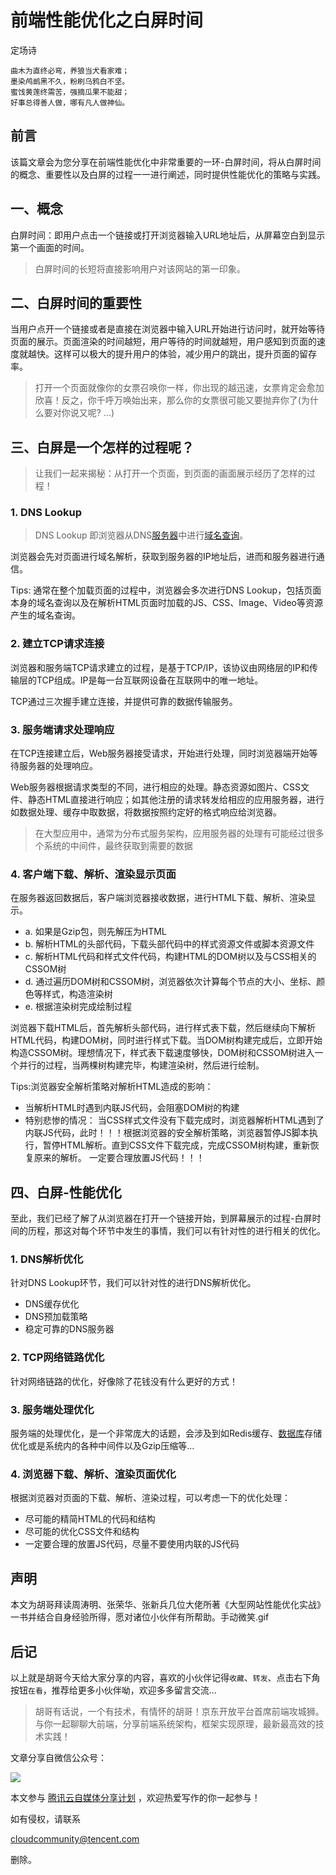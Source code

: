 # 前端性能优化之白屏时间

定场诗

```
曲木为直终必弯，养狼当犬看家难；
墨染鸬鹚黑不久，粉刷乌鸦白不坚。
蜜饯黄莲终需苦，强摘瓜果不能甜；
好事总得善人做，哪有凡人做神仙。
```

## 前言

该篇文章会为您分享在前端性能优化中非常重要的一环-白屏时间，将从白屏时间的概念、重要性以及白屏的过程一一进行阐述，同时提供性能优化的策略与实践。

## 一、概念

白屏时间：即用户点击一个链接或打开浏览器输入URL地址后，从屏幕空白到显示第一个画面的时间。

> 白屏时间的长短将直接影响用户对该网站的第一印象。

## 二、白屏时间的重要性

当用户点开一个链接或者是直接在浏览器中输入URL开始进行访问时，就开始等待页面的展示。页面渲染的时间越短，用户等待的时间就越短，用户感知到页面的速度就越快。这样可以极大的提升用户的体验，减少用户的跳出，提升页面的留存率。

> 打开一个页面就像你的女票召唤你一样，你出现的越迅速，女票肯定会愈加欣喜！反之，你千呼万唤始出来，那么你的女票很可能又要抛弃你了(为什么要对你说又呢? ...)

## 三、白屏是一个怎样的过程呢？

> 让我们一起来揭秘：从打开一个页面，到页面的画面展示经历了怎样的过程！

### 1\. DNS Lookup

> DNS Lookup 即浏览器从DNS[服务器](https://cloud.tencent.com/product/cvm?from=10680)中进行[域名查询](https://dnspod.cloud.tencent.com/)。

浏览器会先对页面进行域名解析，获取到服务器的IP地址后，进而和服务器进行通信。

Tips: 通常在整个加载页面的过程中，浏览器会多次进行DNS Lookup，包括页面本身的域名查询以及在解析HTML页面时加载的JS、CSS、Image、Video等资源产生的域名查询。

### 2\. 建立TCP请求连接

浏览器和服务端TCP请求建立的过程，是基于TCP/IP，该协议由网络层的IP和传输层的TCP组成。IP是每一台互联网设备在互联网中的唯一地址。

TCP通过三次握手建立连接，并提供可靠的数据传输服务。

### 3\. 服务端请求处理响应

在TCP连接建立后，Web服务器接受请求，开始进行处理，同时浏览器端开始等待服务器的处理响应。

Web服务器根据请求类型的不同，进行相应的处理。静态资源如图片、CSS文件、静态HTML直接进行响应；如其他注册的请求转发给相应的应用服务器，进行如数据处理、缓存中取数据，将数据按照约定好的格式响应给浏览器。

> 在大型应用中，通常为分布式服务架构，应用服务器的处理有可能经过很多个系统的中间件，最终获取到需要的数据

### 4\. 客户端下载、解析、渲染显示页面

在服务器返回数据后，客户端浏览器接收数据，进行HTML下载、解析、渲染显示。

-   a. 如果是Gzip包，则先解压为HTML
-   b. 解析HTML的头部代码，下载头部代码中的样式资源文件或脚本资源文件
-   c. 解析HTML代码和样式文件代码，构建HTML的DOM树以及与CSS相关的CSSOM树
-   d. 通过遍历DOM树和CSSOM树，浏览器依次计算每个节点的大小、坐标、颜色等样式，构造渲染树
-   e. 根据渲染树完成绘制过程

浏览器下载HTML后，首先解析头部代码，进行样式表下载，然后继续向下解析HTML代码，构建DOM树，同时进行样式下载。当DOM树构建完成后，立即开始构造CSSOM树。理想情况下，样式表下载速度够快，DOM树和CSSOM树进入一个并行的过程，当两棵树构建完毕，构建渲染树，然后进行绘制。

Tips:浏览器安全解析策略对解析HTML造成的影响：

-   当解析HTML时遇到内联JS代码，会阻塞DOM树的构建
-   特别悲惨的情况： 当CSS样式文件没有下载完成时，浏览器解析HTML遇到了内联JS代码，此时！！！根据浏览器的安全解析策略，浏览器暂停JS脚本执行，暂停HTML解析。直到CSS文件下载完成，完成CSSOM树构建，重新恢复原来的解析。 一定要合理放置JS代码！！！

## 四、白屏-性能优化

至此，我们已经了解了从浏览器在打开一个链接开始，到屏幕展示的过程-白屏时间的历程，那这对每个环节中发生的事情，我们可以有针对性的进行相关的优化。

### 1\. DNS解析优化

针对DNS Lookup环节，我们可以针对性的进行DNS解析优化。

-   DNS缓存优化
-   DNS预加载策略
-   稳定可靠的DNS服务器

### 2\. TCP网络链路优化

针对网络链路的优化，好像除了花钱没有什么更好的方式！

### 3\. 服务端处理优化

服务端的处理优化，是一个非常庞大的话题，会涉及到如Redis缓存、[数据库](https://cloud.tencent.com/solution/database?from=10680)存储优化或是系统内的各种中间件以及Gzip压缩等...

### 4\. 浏览器下载、解析、渲染页面优化

根据浏览器对页面的下载、解析、渲染过程，可以考虑一下的优化处理：

-   尽可能的精简HTML的代码和结构
-   尽可能的优化CSS文件和结构
-   一定要合理的放置JS代码，尽量不要使用内联的JS代码

## 声明

本文为胡哥拜读周涛明、张荣华、张新兵几位大佬所著《大型网站性能优化实战》一书并结合自身经验所得，愿对诸位小伙伴有所帮助。手动微笑.gif

## 后记

以上就是胡哥今天给大家分享的内容，喜欢的小伙伴记得`收藏`、`转发`、点击右下角按钮`在看`，推荐给更多小伙伴呦，欢迎多多留言交流...

> 胡哥有话说，一个有技术，有情怀的胡哥！京东开放平台首席前端攻城狮。与你一起聊聊大前端，分享前端系统架构，框架实现原理，最新最高效的技术实践！

文章分享自微信公众号：

![](https://open.weixin.qq.com/qr/code?username=gh_6fc0c039ed4b)

本文参与 [腾讯云自媒体分享计划](https://cloud.tencent.com/developer/support-plan) ，欢迎热爱写作的你一起参与！

如有侵权，请联系

cloudcommunity@tencent.com

删除。